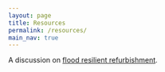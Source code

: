 ```yaml
---
layout: page
title: Resources
permalink: /resources/
main_nav: true
---
```


A discussion on [flood resilient refurbishment](flood-resilience).
